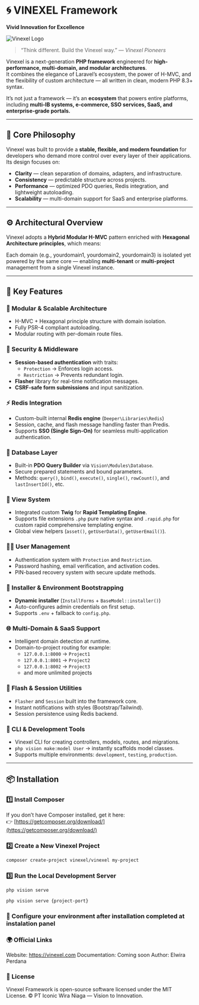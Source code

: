 # 🌀 VINEXEL Framework

**Vivid Innovation for Excellence**

![Vinexel Logo](https://vinexel.com/public/static/elwira/images/logo.png)

> “Think different. Build the Vinexel way.” — _Vinexel Pioneers_

Vinexel is a next-generation **PHP framework** engineered for **high-performance, multi-domain, and modular architectures**.  
It combines the elegance of Laravel’s ecosystem, the power of H-MVC, and the flexibility of custom architecture — all written in clean, modern PHP 8.3+ syntax.

It’s not just a framework — it’s an **ecosystem** that powers entire platforms, including **multi-IB systems, e-commerce, SSO services, SaaS, and enterprise-grade portals.**

---

## 🧠 Core Philosophy

Vinexel was built to provide a **stable, flexible, and modern foundation** for developers who demand more control over every layer of their applications.  
Its design focuses on:

- **Clarity** — clean separation of domains, adapters, and infrastructure.
- **Consistency** — predictable structure across projects.
- **Performance** — optimized PDO queries, Redis integration, and lightweight autoloading.
- **Scalability** — multi-domain support for SaaS and enterprise platforms.

---

## ⚙️ Architectural Overview

Vinexel adopts a **Hybrid Modular H-MVC** pattern enriched with **Hexagonal Architecture principles**, which means:

Each domain (e.g., yourdomain1, yourdomain2, yourdomain3) is isolated yet powered by the same core — enabling **multi-tenant** or **multi-project** management from a single Vinexel instance.

---

## 🚀 Key Features

### 🧩 Modular & Scalable Architecture

- H-MVC + Hexagonal principle structure with domain isolation.
- Fully PSR-4 compliant autoloading.
- Modular routing with per-domain route files.

### 🔐 Security & Middleware

- **Session-based authentication** with traits:
  - `Protection` → Enforces login access.
  - `Restriction` → Prevents redundant login.
- **Flasher** library for real-time notification messages.
- **CSRF-safe form submissions** and input sanitization.

### ⚡ Redis Integration

- Custom-built internal **Redis engine** (`Deeper\Libraries\Redis`)
- Session, cache, and flash message handling faster than Predis.
- Supports **SSO (Single Sign-On)** for seamless multi-application authentication.

### 🧰 Database Layer

- Built-in **PDO Query Builder** via `Vision\Modules\Database`.
- Secure prepared statements and bound parameters.
- Methods: `query()`, `bind()`, `execute()`, `single()`, `rowCount()`, and `lastInsertId()`, etc.

### 🎨 View System

- Integrated custom **Twig** for **Rapid Templating Engine**.
- Supports file extensions `.php` pure native syntax and `.rapid.php` for custom rapid comprehensive templating engine.
- Global view helpers (`asset()`, `getUserData()`, `getUserEmail()`).

### 🧑‍💻 User Management

- Authentication system with `Protection` and `Restriction`.
- Password hashing, email verification, and activation codes.
- PIN-based recovery system with secure update methods.

### 🧱 Installer & Environment Bootstrapping

- **Dynamic installer** (`InstallForms` + `BaseModel::installer()`)
- Auto-configures admin credentials on first setup.
- Supports `.env` + fallback to `config.php`.

### 🌐 Multi-Domain & SaaS Support

- Intelligent domain detection at runtime.
- Domain-to-project routing for example:
  - `127.0.0.1:8000` → `Project1`
  - `127.0.0.1:8001` → `Project2`
  - `127.0.0.1:8002` → `Project3`
  - and more unlimited projects

### 🔄 Flash & Session Utilities

- `Flasher` and `Session` built into the framework core.
- Instant notifications with styles (Bootstrap/Tailwind).
- Session persistence using Redis backend.

### 🧠 CLI & Development Tools

- Vinexel CLI for creating controllers, models, routes, and migrations.
- `php vision make:model User` → instantly scaffolds model classes.
- Supports multiple environments: `development`, `testing`, `production`.

---

## 📦 Installation

### 1️⃣ Install Composer

If you don’t have Composer installed, get it here:  
👉 [https://getcomposer.org/download/](https://getcomposer.org/download/)

### 2️⃣ Create a New Vinexel Project

```bash
composer create-project vinexel/vinexel my-project
```

### 3️⃣ Run the Local Development Server
```bash
php vision serve

php vision serve {project-port}
```

### 🧾 Configure your environment after installation completed at instalation panel

### 🌍 Official Links

Website: https://vinexel.com
Documentation: Coming soon
Author: Elwira Perdana

### 📜 License

Vinexel Framework is open-source software licensed under the MIT License.
© PT Iconic Wira Niaga — Vision to Innovation.

